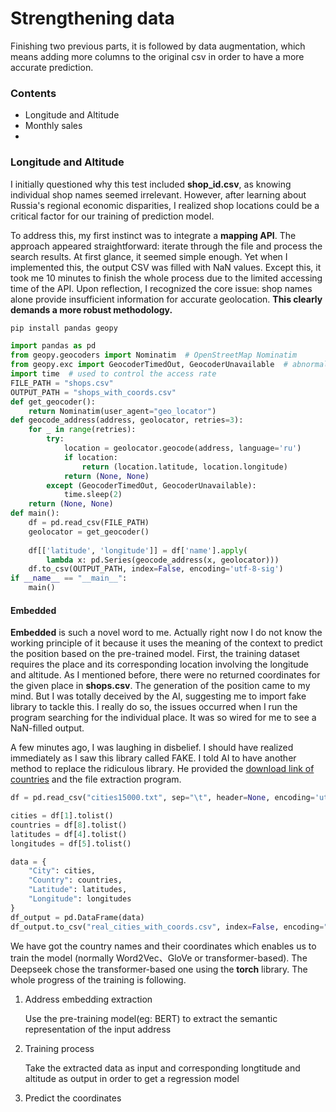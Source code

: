 # Strengthening data
Finishing two previous parts, it is followed by data augmentation, which means adding more columns to the original csv in order to have a more accurate prediction.

### Contents
- Longitude and Altitude
- Monthly sales 
- 



### Longitude and Altitude
I initially questioned why this test included **shop_id.csv**, as knowing individual shop names seemed irrelevant. However, after learning about Russia's regional economic disparities, I realized shop locations could be a critical factor for our training of prediction model.

To address this, my first instinct was to integrate a **mapping API**. The approach appeared straightforward: iterate through the file and process the search results. At first glance, it seemed simple enough. Yet when I implemented this, the output CSV was filled with NaN values. Except this, it took me 10 minutes to finish the whole process due to the limited accessing time of the API. Upon reflection, I recognized the core issue: shop names alone provide insufficient information for accurate geolocation. **This clearly demands a more robust methodology.**
```python
pip install pandas geopy
```
```python
import pandas as pd 
from geopy.geocoders import Nominatim  # OpenStreetMap Nominatim
from geopy.exc import GeocoderTimedOut, GeocoderUnavailable  # abnormal process
import time  # used to control the access rate
FILE_PATH = "shops.csv"          
OUTPUT_PATH = "shops_with_coords.csv"  
def get_geocoder():
    return Nominatim(user_agent="geo_locator")
def geocode_address(address, geolocator, retries=3):
    for _ in range(retries):
        try:
            location = geolocator.geocode(address, language='ru')
            if location:
                return (location.latitude, location.longitude)
            return (None, None)
        except (GeocoderTimedOut, GeocoderUnavailable):
            time.sleep(2) 
    return (None, None)
def main():
    df = pd.read_csv(FILE_PATH)    
    geolocator = get_geocoder()
    
    df[['latitude', 'longitude']] = df['name'].apply(
        lambda x: pd.Series(geocode_address(x, geolocator)))
    df.to_csv(OUTPUT_PATH, index=False, encoding='utf-8-sig')
if __name__ == "__main__":
    main()
```
#### Embedded
**Embedded** is such a novel word to me. Actually right now I do not know the working principle of it because it uses the meaning of the context to predict the position based on the pre-trained model. First, the training dataset requires the place and its corresponding location involving the longitude and altitude. As I mentioned before, there were no returned coordinates for the given place in **shops.csv**. The generation of the position came to my mind. But I was totally deceived by the AI, suggesting me to import fake library to tackle this. I really do so, the issues occurred when I run the program searching for the individual place. It was so wired for me to see a NaN-filled output. 

A few minutes ago, I was laughing in disbelief. I should have realized immediately as I saw this library called FAKE. I told AI to have another method to replace the ridiculous library. He provided the [download link of countries](http://download.geonames.org/export/dump/cities15000.zip) and the file extraction program.
```python
df = pd.read_csv("cities15000.txt", sep="\t", header=None, encoding='utf-8')

cities = df[1].tolist()
countries = df[8].tolist()
latitudes = df[4].tolist()
longitudes = df[5].tolist()

data = {
    "City": cities,
    "Country": countries,
    "Latitude": latitudes,
    "Longitude": longitudes
}
df_output = pd.DataFrame(data)
df_output.to_csv("real_cities_with_coords.csv", index=False, encoding="utf-8")
```
We have got the country names and their coordinates which enables us to train the model (normally Word2Vec、GloVe or transformer-based). The Deepseek chose the transformer-based one using the **torch** library. The whole progress of the training is following.

1. Address embedding extraction

   Use the pre-training model(eg: BERT) to extract the semantic representation of the input address

2. Training process

   Take the extracted data as input and corresponding longtitude and altitude as output in order to get a regression model
   
3. Predict the coordinates







